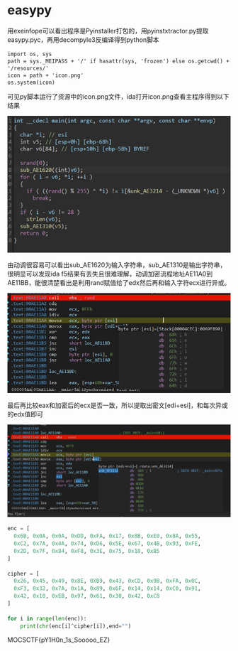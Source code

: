 # easypy

用exeinfope可以看出程序是Pyinstaller打包的，用pyinstxtractor.py提取easypy.pyc，再用decompyle3反编译得到python脚本

```pyhon
import os, sys
path = sys._MEIPASS + '/' if hasattr(sys, 'frozen') else os.getcwd() + '/resources/'
icon = path + 'icon.png'
os.system(icon)
```

可见py脚本运行了资源中的icon.png文件，ida打开icon.png查看主程序得到以下结果

![image-20220111171051100](img/image-20220111171051100.png)

由动调很容易可以看出sub_AE1620为输入字符串，sub_AE1310是输出字符串，很明显可以发现ida f5结果有丢失且很难理解，动调加密流程地址AE11A0到AE11BB，能很清楚看出是利用rand赋值给了edx然后再和输入字符ecx进行异或。

![image-20220111172124440](img/image-20220111172124440.png)

最后再比较eax和加密后的ecx是否一致，所以提取出密文[edi+esi]，和每次异或的edx值即可

![image-20220111172332844](img/image-20220111172332844.png)

```python
enc = [
  0x6B, 0x0A, 0x0A, 0xDD, 0xFA, 0x17, 0x8B, 0xE0, 0x8A, 0x55, 
  0xC2, 0x7A, 0x4A, 0x74, 0xD6, 0x5E, 0x67, 0x4B, 0x93, 0xFE, 
  0x2D, 0x7F, 0x84, 0xF8, 0x3E, 0x75, 0x18, 0xB5
]

cipher = [
  0x26, 0x45, 0x49, 0x8E, 0XB9, 0x43, 0xCD, 0x9B, 0xFA, 0x0C,
  0xF3, 0x32, 0x7A, 0x1A, 0x89, 0x6F, 0x14, 0x14, 0xC0, 0x91,
  0x42, 0x10, 0xEB, 0x97, 0x61, 0x30, 0x42, 0xC8
]

for i in range(len(enc)):
    print(chr(enc[i]^cipher[i]),end="")
```

MOCSCTF{pY1H0n_1s_Sooooo_EZ}